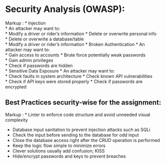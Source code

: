 # Security Analysis (OWASP):

Markup : * Injection  
              * An attacker may want to:   
                  * Modify a driver or rider’s information 
                  * Delete or overwrite personal info  
                  * Delete or overwrite a database/table  
                  * Modify a driver or rider’s information 
          * Broken Authentication 
              * An attacker may want to:   
                      * Gain access to accounts
                      * Brute force potentially weak passwords   
                      * Gain admin privileges  
                      * Check if passwords are hidden  
          * Sensitive Data Exposure 
              * An attacker may want to:   
                      * Check faults in system architecture
                      * Check known API vulnerabilities   
                      * Check if API keys were stored properly 
                      * Check if passwords are encrypted  



## Best Practices security-wise for the assignment:  
Markup : * Linter to enforce code structure and avoid unneeded visual complexity  
* Database input sanitation to prevent injection attacks such as SQLi  
* Check the input before sending to the database for odd input  
* Close the database access right after the CRUD operation is performed  
* Keep the logic flow simple to minimize errors  
* Clever solutions usually add confusion; KISS  
* Hide/encrypt passwords and keys to prevent breaches  

